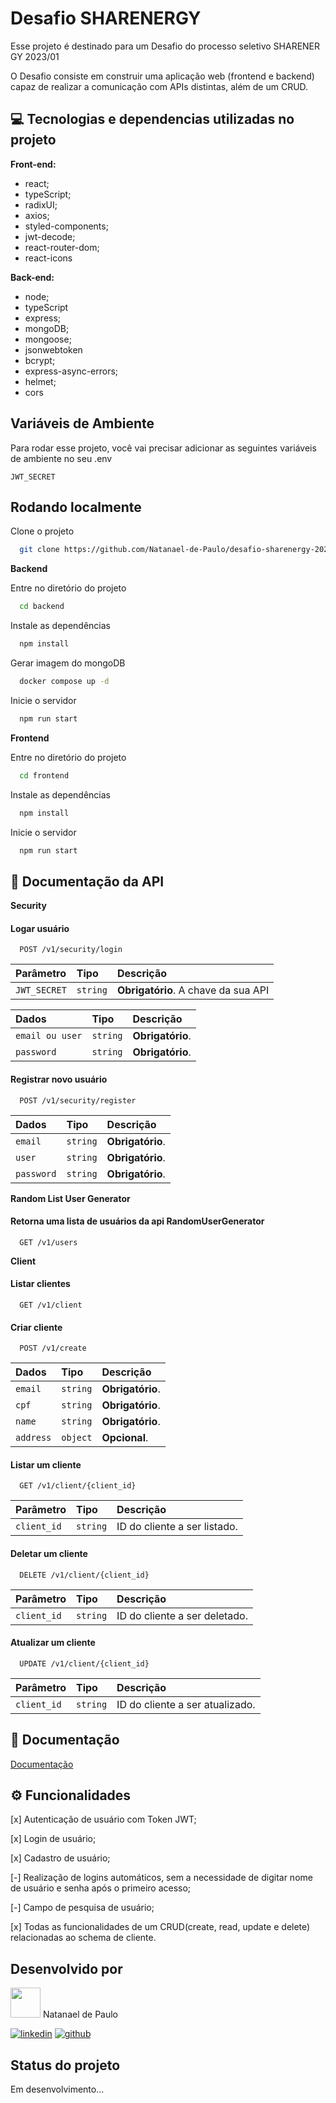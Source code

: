 
# Desafio SHARENERGY

Esse projeto é destinado para um Desafio do processo seletivo SHARENERGY 2023/01

O Desafio consiste em construir uma aplicação web (frontend e backend) capaz de realizar a comunicação com APIs distintas, além de um CRUD.


## 💻 Tecnologias e dependencias utilizadas no projeto

**Front-end:** 
- react; 
- typeScript; 
- radixUI;
- axios; 
- styled-components;
- jwt-decode;
- react-router-dom;
- react-icons

**Back-end:** 
- node;
- typeScript 
- express; 
- mongoDB; 
- mongoose;
- jsonwebtoken
- bcrypt;
- express-async-errors;
- helmet;
- cors


## Variáveis de Ambiente

Para rodar esse projeto, você vai precisar adicionar as seguintes variáveis de ambiente no seu .env

`JWT_SECRET`


## Rodando localmente

Clone o projeto

```bash
  git clone https://github.com/Natanael-de-Paulo/desafio-sharenergy-2023-01.git
```

**Backend**

Entre no diretório do projeto

```bash
  cd backend
```

Instale as dependências

```bash
  npm install
```

Gerar imagem do mongoDB

```bash
  docker compose up -d
```

Inicie o servidor

```bash
  npm run start
```


**Frontend**

Entre no diretório do projeto

```bash
  cd frontend
```

Instale as dependências

```bash
  npm install
```

Inicie o servidor

```bash
  npm run start
```


## 📃 Documentação da API

**Security**

#### Logar usuário

```http
  POST /v1/security/login
```

| Parâmetro   | Tipo       | Descrição                           |
| :---------- | :--------- | :---------------------------------- |
| `JWT_SECRET` | `string` | **Obrigatório**. A chave da sua API |

| Dados   | Tipo       | Descrição                           |
| :---------- | :--------- | :---------------------------------- |
| `email ou user` | `string` | **Obrigatório**.|
| `password` | `string` | **Obrigatório**.|



####  Registrar novo usuário

```http
  POST /v1/security/register
```

| Dados   | Tipo       | Descrição                           |
| :---------- | :--------- | :---------------------------------- |
| `email` | `string` | **Obrigatório**.|
| `user` | `string` | **Obrigatório**.|
| `password` | `string` | **Obrigatório**.|



**Random List User Generator**

#### Retorna uma lista de usuários da api RandomUserGenerator

```http
  GET /v1/users
```


**Client**

#### Listar clientes

```http
  GET /v1/client
```

#### Criar cliente

```http
  POST /v1/create
```

| Dados   | Tipo       | Descrição                           |
| :---------- | :--------- | :---------------------------------- |
| `email` | `string` | **Obrigatório**.|
| `cpf` | `string` | **Obrigatório**.|
| `name` | `string` | **Obrigatório**.|
| `address` | `object` | **Opcional**.|




#### Listar um cliente

```http
  GET /v1/client/{client_id}
```

| Parâmetro   | Tipo       | Descrição                           |
| :---------- | :--------- | :---------------------------------- |
| `client_id` | `string` | ID do cliente a ser listado.|


#### Deletar um cliente

```http
  DELETE /v1/client/{client_id}
```

| Parâmetro   | Tipo       | Descrição                           |
| :---------- | :--------- | :---------------------------------- |
| `client_id` | `string` | ID do cliente a ser deletado.|


#### Atualizar um cliente

```http
  UPDATE /v1/client/{client_id}
```

| Parâmetro   | Tipo       | Descrição                           |
| :---------- | :--------- | :---------------------------------- |
| `client_id` | `string` | ID do cliente a ser atualizado.|



## 📃 Documentação

[Documentação](https://link-da-documentação)



## ⚙ Funcionalidades

[x] Autenticação de usuário com Token JWT;

[x] Login de usuário;

[x] Cadastro de usuário;

[-] Realização de logins automáticos, sem a necessidade de digitar nome de usuário e senha após o primeiro acesso;

[-] Campo de pesquisa de usuário;

[x] Todas as funcionalidades de um CRUD(create, read, update e delete) relacionadas ao schema de cliente.



## Desenvolvido por

<div>
  <img src="https://avatars.githubusercontent.com/u/93483868?v=4" width="48" height="48">
  Natanael de Paulo
</div>
  
[![linkedin](https://img.shields.io/badge/linkedin-0A66C2?style=for-the-badge&logo=linkedin&logoColor=white)](https://www.linkedin.com/in/natanael-de-paulo/)
[![github](https://img.shields.io/badge/github-000?style=for-the-badge&logo=github&logoColor=white)](https://github.com/Natanael-de-Paulo)


## Status do projeto

Em desenvolvimento...


